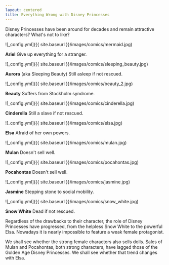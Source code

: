 ```yaml
---
layout: centered
title: Everything Wrong with Disney Princesses
---
```


Disney Princesses have been around for decades and remain attractive characters? What's not to like?

![_config.yml]({{ site.baseurl }}/images/comics/mermaid.jpg)

**Ariel**
Give up everything for a stranger.

![_config.yml]({{ site.baseurl }}/images/comics/sleeping_beauty.jpg)

**Aurora** (aka Sleeping Beauty)
Still asleep if not rescued.

![_config.yml]({{ site.baseurl }}/images/comics/beauty_2.jpg)

**Beauty**
Suffers from Stockholm syndrome.

![_config.yml]({{ site.baseurl }}/images/comics/cinderella.jpg)

**Cinderella**
Still a slave if not rescued.

![_config.yml]({{ site.baseurl }}/images/comics/elsa.jpg)

**Elsa**
Afraid of her own powers.

![_config.yml]({{ site.baseurl }}/images/comics/mulan.jpg)

**Mulan**
Doesn't sell well.

![_config.yml]({{ site.baseurl }}/images/comics/pocahontas.jpg)

**Pocahontas**
Doesn't sell well.

![_config.yml]({{ site.baseurl }}/images/comics/jasmine.jpg)

**Jasmine**
Stepping stone to social mobility.

![_config.yml]({{ site.baseurl }}/images/comics/snow_white.jpg)

**Snow White**
Dead if not rescued.


Regardless of the drawbacks to their character, the role of Disney Princesses have progressed, from the helpless Snow White to the powerful Elsa. Nowadays it is nearly impossible to feature a weak female protagonist. 

We shall see whether the strong female characters also sells dolls. Sales of Mulan and Pocahontas, both strong characters, have lagged those of the Golden Age Disney Princesses. We shall see whether that trend changes with Elsa. 